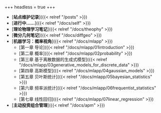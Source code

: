 +++
headless = true
+++

- [**站点维护记录**]({{< relref "/posts" >}})
- [**进行中......**]({{< relref "/docs/self" >}}) 
- [**理论物理学习笔记**]({{< relref "/docs/theophy" >}})  
- [**微分几何笔记**]({{< relref "/docs/diffgeo" >}})
- [**机器学习：概率视角**]({{< relref "/docs/mlapp" >}})
    - [第一章 导论]({{< relref "/docs/mlapp/01introduction" >}})
    - [第二章 概率]({{< relref "/docs/mlapp/02probability" >}})
    - [第三章 基于离散数据的生成式模型]({{< relref "/docs/mlapp/03generative_models_for_discrete_data" >}})
    - [第四章 高斯模型]({{< relref "/docs/mlapp/04gaussian_models" >}})
    - [第五章 贝叶斯统计]({{< relref "/docs/mlapp/05bayesian_statistics" >}})
    - [第六章 频率派统计]({{< relref "/docs/mlapp/06frequentist_statistics" >}})
    - [第七章 线性回归]({{< relref "/docs/mlapp/07linear_regression" >}})
- [**主动投资组合管理**]({{< relref "/docs/apm" >}})





